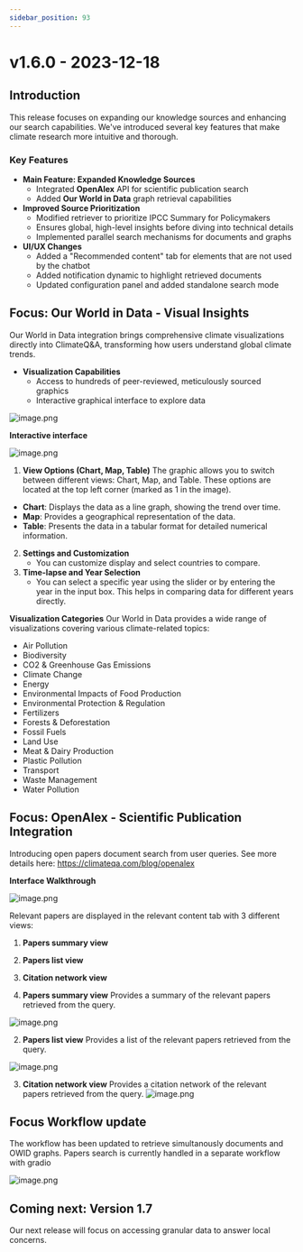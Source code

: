 ```yaml
---
sidebar_position: 93
---
```


# v1.6.0 - 2023-12-18


## Introduction

This release focuses on expanding our knowledge sources and enhancing our search capabilities. 
We've introduced several key features that make climate research more intuitive and thorough.

### Key Features
- **Main Feature: Expanded Knowledge Sources**
    - Integrated **OpenAlex** API for scientific publication search
    - Added **Our World in Data** graph retrieval capabilities
- **Improved Source Prioritization**
    - Modified retriever to prioritize IPCC Summary for Policymakers
    - Ensures global, high-level insights before diving into technical details
    - Implemented parallel search mechanisms for documents and graphs
- **UI/UX Changes**
    - Added a "Recommended content" tab for elements that are not used by the chatbot
    - Added notification dynamic to highlight retrieved documents
    - Updated configuration panel and added standalone search mode

## Focus: Our World in Data - Visual Insights

Our World in Data integration brings comprehensive climate visualizations directly into ClimateQ&A, transforming how users understand global climate trends.
 
- **Visualization Capabilities**
    - Access to hundreds of peer-reviewed, meticulously sourced graphics
    - Interactive graphical interface to explore data

![image.png](image_1_owid.png)

**Interactive interface**

![image.png](image_2_owid.png)

1. **View Options (Chart, Map, Table)** 
The graphic allows you to switch between different views: Chart, Map, and Table. These options are located at the top left corner (marked as 1 in the image).

- **Chart**: Displays the data as a line graph, showing the trend over time.
- **Map**: Provides a geographical representation of the data.
- **Table**: Presents the data in a tabular format for detailed numerical information.

2. **Settings and Customization**
    - You can customize display and select countries to compare.
3. **Time-lapse and Year Selection**
    - You can select a specific year using the slider or by entering the year in the input box. This helps in comparing data for different years directly.

**Visualization Categories**
Our World in Data provides a wide range of visualizations covering various climate-related topics:
- Air Pollution
- Biodiversity
- CO2 & Greenhouse Gas Emissions
- Climate Change
- Energy
- Environmental Impacts of Food Production
- Environmental Protection & Regulation
- Fertilizers
- Forests & Deforestation
- Fossil Fuels
- Land Use
- Meat & Dairy Production
- Plastic Pollution
- Transport
- Waste Management
- Water Pollution


## Focus: OpenAlex - Scientific Publication Integration

Introducing open papers document search from user queries. See more details here: https://climateqa.com/blog/openalex

**Interface Walkthrough**

![image.png](image_papers_1.png)

Relevant papers are displayed in the relevant content tab with 3 different views:
1. **Papers summary view**
2. **Papers list view**
3. **Citation network view**

1. **Papers summary view**
Provides a summary of the relevant papers retrieved from the query.

![image.png](image_papers_3.png)

2. **Papers list view**
Provides a list of the relevant papers retrieved from the query.

![image.png](image_papers_4.png)

3. **Citation network view**
Provides a citation network of the relevant papers retrieved from the query.
![image.png](image_papers_5.png)

## Focus Workflow update 

The workflow has been updated to retrieve simultanously documents and OWID graphs.
Papers search is currently handled in a separate workflow with gradio

![image.png](image_1_workflow.png)

## Coming next: Version 1.7

Our next release will focus on accessing granular data to answer local concerns.
